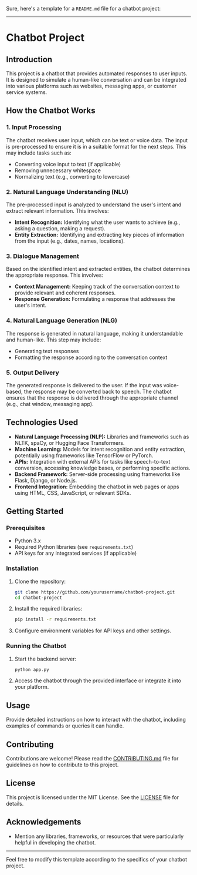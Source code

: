 Sure, here's a template for a `README.md` file for a chatbot project:

---

# Chatbot Project

## Introduction

This project is a chatbot that provides automated responses to user inputs. It is designed to simulate a human-like conversation and can be integrated into various platforms such as websites, messaging apps, or customer service systems.

## How the Chatbot Works

### 1. Input Processing

The chatbot receives user input, which can be text or voice data. The input is pre-processed to ensure it is in a suitable format for the next steps. This may include tasks such as:

- Converting voice input to text (if applicable)
- Removing unnecessary whitespace
- Normalizing text (e.g., converting to lowercase)

### 2. Natural Language Understanding (NLU)

The pre-processed input is analyzed to understand the user's intent and extract relevant information. This involves:

- **Intent Recognition:** Identifying what the user wants to achieve (e.g., asking a question, making a request).
- **Entity Extraction:** Identifying and extracting key pieces of information from the input (e.g., dates, names, locations).

### 3. Dialogue Management

Based on the identified intent and extracted entities, the chatbot determines the appropriate response. This involves:

- **Context Management:** Keeping track of the conversation context to provide relevant and coherent responses.
- **Response Generation:** Formulating a response that addresses the user's intent.

### 4. Natural Language Generation (NLG)

The response is generated in natural language, making it understandable and human-like. This step may include:

- Generating text responses
- Formatting the response according to the conversation context

### 5. Output Delivery

The generated response is delivered to the user. If the input was voice-based, the response may be converted back to speech. The chatbot ensures that the response is delivered through the appropriate channel (e.g., chat window, messaging app).

## Technologies Used

- **Natural Language Processing (NLP):** Libraries and frameworks such as NLTK, spaCy, or Hugging Face Transformers.
- **Machine Learning:** Models for intent recognition and entity extraction, potentially using frameworks like TensorFlow or PyTorch.
- **APIs:** Integration with external APIs for tasks like speech-to-text conversion, accessing knowledge bases, or performing specific actions.
- **Backend Framework:** Server-side processing using frameworks like Flask, Django, or Node.js.
- **Frontend Integration:** Embedding the chatbot in web pages or apps using HTML, CSS, JavaScript, or relevant SDKs.

## Getting Started

### Prerequisites

- Python 3.x
- Required Python libraries (see `requirements.txt`)
- API keys for any integrated services (if applicable)

### Installation

1. Clone the repository:
   ```sh
   git clone https://github.com/yourusername/chatbot-project.git
   cd chatbot-project
   ```

2. Install the required libraries:
   ```sh
   pip install -r requirements.txt
   ```

3. Configure environment variables for API keys and other settings.

### Running the Chatbot

1. Start the backend server:
   ```sh
   python app.py
   ```

2. Access the chatbot through the provided interface or integrate it into your platform.

## Usage

Provide detailed instructions on how to interact with the chatbot, including examples of commands or queries it can handle.

## Contributing

Contributions are welcome! Please read the [CONTRIBUTING.md](CONTRIBUTING.md) file for guidelines on how to contribute to this project.

## License

This project is licensed under the MIT License. See the [LICENSE](LICENSE) file for details.

## Acknowledgements

- Mention any libraries, frameworks, or resources that were particularly helpful in developing the chatbot.

---

Feel free to modify this template according to the specifics of your chatbot project.
